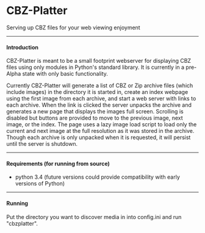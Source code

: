 # CBZ-Platter
Serving up CBZ files for your web viewing enjoyment

-----
#### Introduction

CBZ-Platter is meant to be a small footprint webserver for displaying CBZ files using only modules in Python's standard library. It is currently in a pre-Alpha state with only basic functionality. 

Currently CBZ-Platter will generate a list of CBZ or Zip archive files (which include images) in the directory it is started in, create an index webpage using the first image from each archive, and start a web server with links to each archive. When the link is clicked the server unpacks the archive and generates a new page that displays the images full screen. Scrolling is disabled but buttons are provided to move to the previous image, next image, or the index. The page uses a lazy image load script to load only the current and next image at the full resolution as it was stored in the archive. Though each archive is only unpacked when it is requested, it will persist until the server is shutdown.

----------

#### Requirements (for running from source) 

* python 3.4 (future versions could provide compatibility with early versions of Python)

----------
#### Running

Put the directory you want to discover media in into config.ini and run "cbzplatter".
